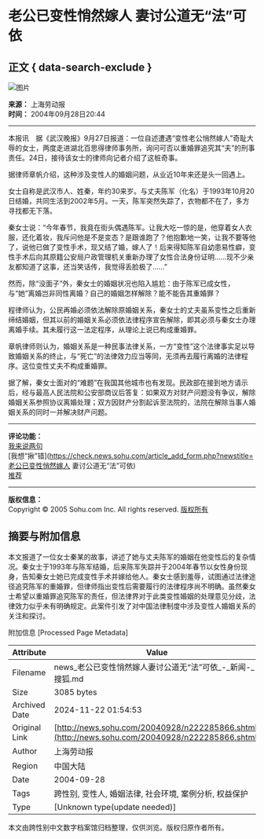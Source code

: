 # 老公已变性悄然嫁人 妻讨公道无“法”可依

## 正文 { data-search-exclude }


![图片](https://images.sohu.com/ccc.gif)

**来源：** 上海劳动报  
**时间：** 2004年09月28日20:44  

---

本报讯　据《武汉晚报》9月27日报道：一位自述遭遇“变性老公悄然嫁人”奇耻大辱的女士，两度走进湖北百思得律师事务所，询问可否以重婚罪追究其“夫”的刑事责任。24日，接待该女士的律师向记者介绍了这桩奇事。

据律师章帆介绍，这种涉及变性人的婚姻问题，从业近10年来还是头一回遇上。

女士自称是武汉市人、姓秦，年约30来岁。与丈夫陈军（化名）于1993年10月20日结婚，共同生活到2002年5月。一天，陈军突然失踪了，衣物都不在了，多方寻找都无下落。

秦女士说：“今年春节，我竟在街头偶遇陈军。让我大吃一惊的是，他穿着女人衣服，还化着妆，我斥问他是不是变态？是跟谁跑了？他抱歉地一笑，让我不要等他了，说他已做了变性手术，现又结了婚，嫁人了！后来得知陈军自幼患易性癖，变性手术后向其原籍公安局户政管理机关重新办理了女性合法身份证明……现不少亲友都知道了这事，还当笑话传，我觉得丢脸极了……”

然而，除“没面子”外，秦女士的婚姻状况也陷入尴尬：由于陈军已成女性，与“她”离婚岂非同性离婚？自己的婚姻怎样解除？能不能告其重婚罪？

程律师认为，公民再婚必须依法解除原婚姻关系，秦女士的丈夫虽系变性之后重新缔结婚姻，但其以前的婚姻关系必须依法律程序宣告解除，即其必须与秦女士办理离婚手续。其未履行这一法定程序，从理论上说已构成重婚罪。

章帆律师则认为，婚姻关系是一种民事法律关系，一方“变性”这个法律事实足以导致婚姻关系的终止，与“死亡”的法律效力应当等同，无须再去履行离婚的法律程序。这位变性丈夫不构成重婚罪。

据了解，秦女士面对的“难题”在我国其他城市也有发现。民政部在接到地方请示后，经与最高人民法院和公安部商议后答复：如果双方对财产问题没有争议，解除婚姻关系参照协议离婚处理；双方因财产分割起诉至法院的，法院在解除当事人婚姻关系的同时一并解决财产问题。

---

**评论功能：**  
[我来说两句](https://comment.news.sohu.com/comment/topic.jsp?id=222285866)  
[我想“揪”错](https://check.news.sohu.com/article_add_form.php?newstitle=老公已变性悄然嫁人 妻讨公道无“法”可依)  
[推荐](https://dynamic.sohu.com/template/system/sendsms.jsp?TITLE=%C0%CF%B9%AB%D2%D1%B1%E4%D0%D4%C7%C4%C8%BB%BC%DE%C8%CB+%C6%DE%CC%D6%B9%AB%B5%C0%CE%DE%A1%B0%B7%A8%A1%B1%BF%C9%D2%C0&CLS=1&URL=https://news.sohu.com/20040928/n222285866.shtml)

---

**版权信息：**  
Copyright © 2005 Sohu.com Inc. All rights reserved. [版权所有](https://www.sohu.com/about/copyright.html)

## 摘要与附加信息

<!-- tcd_abstract -->
本文报道了一位女士秦某的故事，讲述了她与丈夫陈军的婚姻在他变性后的复杂情况。秦女士于1993年与陈军结婚，后来陈军失踪并于2004年春节以女性身份现身，告知秦女士她已完成变性手术并嫁给他人。秦女士感到羞辱，试图通过法律途径追究陈军的重婚罪，但律师指出变性后需要履行的法律程序尚不明确。虽然秦女士希望以重婚罪追究陈军的责任，但法律界对于此类变性婚姻的处理意见分歧，法律效力似乎未有明确规定。此案件引发了对中国法律制度中涉及变性人婚姻关系的关注和探讨。
<!-- tcd_abstract_end -->

附加信息 [Processed Page Metadata]

| Attribute       | Value                                  |
|-----------------|----------------------------------------|
| Filename        | news_老公已变性悄然嫁人妻讨公道无“法”可依_-_新闻-_搜狐.md                             |
| Size            | 3085 bytes                           |
| Archived Date   | 2024-11-22 01:54:53                             |
| Original Link   | [http://news.sohu.com/20040928/n222285866.shtml](http://news.sohu.com/20040928/n222285866.shtml)                       |
| Author          | 上海劳动报                               |
| Region          | 中国大陆                               |
| Date            | 2004-09-28                                 |
| Tags            | 跨性别, 变性人, 婚姻法律, 社会环境, 案例分析, 权益保护                                 |
| Type            | [Unknown type(update needed)]                                 |
<!-- tcd_table_end -->

本文由跨性别中文数字档案馆归档整理，仅供浏览。版权归原作者所有。
